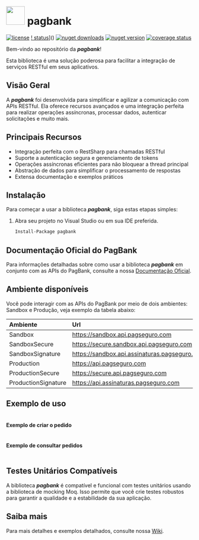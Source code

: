# <img src="/Icon/pagbank.png" height="50" width="50"> pagbank

[![license](https://img.shields.io/badge/license-MIT-green)](./LICENSE)
[! status]()]()
[![nuget downloads](https://img.shields.io/nuget/dt/pagbank?cacheSeconds=300)](https://www.nuget.org/packages/pagbank)
[![nuget version](https://img.shields.io/nuget/v/pagbank?cacheSeconds=300)](https://www.nuget.org/packages/pagbank)
[![coverage status]()]()

Bem-vindo ao repositório da _**pagbank**_! 

Esta biblioteca é uma solução poderosa para facilitar a integração de serviços RESTful em seus aplicativos.

## Visão Geral

A _**pagbank**_ foi desenvolvida para simplificar e agilizar a comunicação com APIs RESTful. Ela oferece recursos avançados e uma integração perfeita para realizar operações assíncronas, processar dados, autenticar solicitações e muito mais.

## Principais Recursos

- Integração perfeita com o RestSharp para chamadas RESTful
- Suporte a autenticação segura e gerenciamento de tokens
- Operações assíncronas eficientes para não bloquear a thread principal
- Abstração de dados para simplificar o processamento de respostas
- Extensa documentação e exemplos práticos

## Instalação

Para começar a usar a biblioteca _**pagbank**_, siga estas etapas simples:

1. Abra seu projeto no Visual Studio ou em sua IDE preferida.

   ```bash
   Install-Package pagbank
   ```
## Documentação Oficial do PagBank

Para informações detalhadas sobre como usar a biblioteca _**pagbank**_ em conjunto com as APIs do PagBank, consulte a nossa [Documentação Oficial](https://dev.pagbank.uol.com.br/reference/introducao).

## Ambiente disponíveis

Você pode interagir com as APIs do PagBank por meio de dois ambientes: Sandbox e Produção, veja exemplo da tabela abaixo:

| Ambiente              | Url                                           |
| :---                  | :---                                          |
| Sandbox               | https://sandbox.api.pagseguro.com             |
| SandboxSecure         | https://secure.sandbox.api.pagseguro.com      |
| SandboxSignature      | https://sandbox.api.assinaturas.pagseguro.com |
| Production            | https://api.pagseguro.com                     |
| ProductionSecure      | https://secure.api.pagseguro.com              |
| ProductionSignature   | https://api.assinaturas.pagseguro.com         |


## Exemplo de uso

```
```

#### Exemplo de criar o pedido

```
```

#### Exemplo de consultar pedidos

```
```

## Testes Unitários Compatíveis

A biblioteca _**pagbank**_ é compatível e funcional com testes unitários usando a biblioteca de mocking Moq. Isso permite que você crie testes robustos para garantir a qualidade e a estabilidade da sua aplicação. 

## Saiba mais

Para mais detalhes e exemplos detalhados, consulte nossa [Wiki]().
